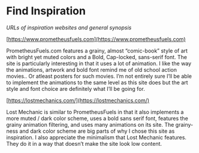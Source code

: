 # Find Inspiration
*URLs of inspiration websites and general synopsis*


[​https://www.prometheusfuels.com](​https://www.prometheusfuels.com)

PrometheusFuels.com features a grainy, almost “comic-book” style of art with bright yet muted colors and a Bold, Cap-locked, sans-serif font. The site is particularly interesting in that it uses a lot of animation. I like the way the animations, artwork and bold font remind me of old school action movies.. Or atleast posters for such movies. I’m not entirely sure I’ll be able to implement the animations to the same level as this site does but the art style and font choice are definitely what I’ll be going for.


[https://lostmechanics.com/](https://lostmechanics.com/)

Lost Mechanic is similar to PrometheusFuels in that it also implements a more muted / dark color scheme, uses a bold sans serif font, features the grainy animation filtering, and uses many animations on its site. The grainy-ness and dark color scheme are big parts of why I chose this site as inspiration. I also appreciate the minimalism that Lost Mechanic features. They do it in a way that doesn’t make the site look low content. 